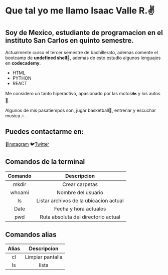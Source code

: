 # Que tal yo me llamo Isaac Valle R.✌️

## Soy de Mexico, estudiante de programacion en el instituto San Carlos en quinto semestre.

Actualmente curso el tercer semestre de bachillerato, ademas comente el bootcamp de **undefined shell**🐚, ademas de esto estudio algunos lenguajes en **codecademy**.

- HTML
- PYTHON
- REACT

Me considero un tanto hiperactivo, apasionado por las motos🏍️ y los autos🚗.

Algunos de mis pasatiempos son, jugar basketball🏀️, entrenar y escuchar musica 🎶 .

## Puedes contactarme en: 
📱[Instagram](https://www.instagram.com/chk_bsk1?igsh=NGN0N3o4dmRpNWNh) 
🐦[Twitter](https://x.com/isaacvlrm17?t=TtIPV45GMsETquDDWk2upA&s=09)

## Comandos de la terminal 

| Comando      | Descripcion     |
|:-------------:|:--------------------------------------:|
| mkdir         | Crear carpetas                         | 
| whoami        | Nombre del usuario                     | 
| ls            | Listar archivos de la ubicacion actual |
| Date          | Fecha y hora actuales                  |
| pwd           | Ruta absoluta del directorio actual    |

## Comandos alias

| Alias    | Descripcion | 
|:--------:|:----------:|
| cl | Limpiar pantalla |
| ls | lista            |
